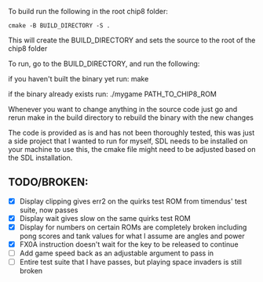 To build run the following in the root chip8 folder:

    cmake -B BUILD_DIRECTORY -S . 

This will create the BUILD_DIRECTORY and sets the source to the root of the chip8 folder

To run, go to the BUILD_DIRECTORY, and run the following:

if you haven't built the binary yet run:
    make

if the binary already exists run:
    ./mygame PATH_TO_CHIP8_ROM

Whenever you want to change anything in the source code just go and rerun make in the build
directory to rebuild the binary with the new changes

The code is provided as is and has not been thoroughly tested, this was just a side project 
that I wanted to run for myself, SDL needs to be installed on your machine to use this, the cmake 
file might need to be adjusted based on the SDL installation. 

## TODO/BROKEN:
- [x] Display clipping gives err2 on the quirks test ROM from timendus' test suite, now passes
- [x] Display wait gives slow on the same quirks test ROM
- [x] Display for numbers on certain ROMs are completely broken including pong scores and tank values for what I assume are angles and power
- [x] FX0A instruction doesn't wait for the key to be released to continue
- [ ] Add game speed back as an adjustable argument to pass in
- [ ] Entire test suite that I have passes, but playing space invaders is still broken
